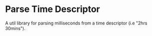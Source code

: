 # Parse Time Descriptor

A util library for parsing milliseconds from a time descriptor (i.e "2hrs 30mins").


